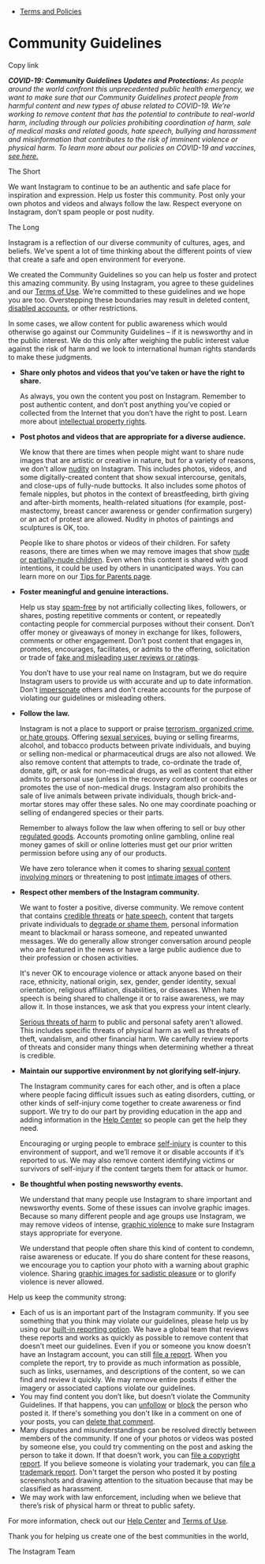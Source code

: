 *   [Terms and Policies](https://help.instagram.com/1417489251945243/?helpref=breadcrumb)

Community Guidelines
====================

Copy link

_**COVID-19: Community Guidelines Updates and Protections:** As people around the world confront this unprecedented public health emergency, we want to make sure that our Community Guidelines protect people from harmful content and new types of abuse related to COVID-19. We’re working to remove content that has the potential to contribute to real-world harm, including through our policies prohibiting coordination of harm, sale of medical masks and related goods, hate speech, bullying and harassment and misinformation that contributes to the risk of imminent violence or physical harm. To learn more about our policies on COVID-19 and vaccines, [see here.](https://help.instagram.com/697825587576762?helpref=faq_content)_

The Short

We want Instagram to continue to be an authentic and safe place for inspiration and expression. Help us foster this community. Post only your own photos and videos and always follow the law. Respect everyone on Instagram, don’t spam people or post nudity.

The Long

Instagram is a reflection of our diverse community of cultures, ages, and beliefs. We’ve spent a lot of time thinking about the different points of view that create a safe and open environment for everyone.

We created the Community Guidelines so you can help us foster and protect this amazing community. By using Instagram, you agree to these guidelines and our [Terms of Use](https://www.instagram.com/legal/terms). We’re committed to these guidelines and we hope you are too. Overstepping these boundaries may result in deleted content, [disabled accounts](https://help.instagram.com/366993040048856?helpref=faq_content), or other restrictions.

In some cases, we allow content for public awareness which would otherwise go against our Community Guidelines – if it is newsworthy and in the public interest. We do this only after weighing the public interest value against the risk of harm and we look to international human rights standards to make these judgments.

*   **Share only photos and videos that you’ve taken or have the right to share.**
    
    As always, you own the content you post on Instagram. Remember to post authentic content, and don’t post anything you’ve copied or collected from the Internet that you don’t have the right to post. Learn more about [intellectual property rights](https://help.instagram.com/126382350847838?helpref=faq_content).
    
*   **Post photos and videos that are appropriate for a diverse audience.**
    
    We know that there are times when people might want to share nude images that are artistic or creative in nature, but for a variety of reasons, we don’t allow [nudity](https://l.instagram.com/?u=https%3A%2F%2Fwww.facebook.com%2Fcommunitystandards%2Fadult_nudity_sexual_activity&e=AT2zYzIdvM1JoO0_88GRWAQ2iQplUww7VrSlepImCzCR1NrgtylLizqzV_bJq2o6sC-62TbjNin2mQkHehKebjMB6229kj18R50BYu-ZBcadAz8raR9o2NS4KP5lMLrWJFErWMIAqq6Z5cRTwYQwcoqVNguX4M3HCRwlPw) on Instagram. This includes photos, videos, and some digitally-created content that show sexual intercourse, genitals, and close-ups of fully-nude buttocks. It also includes some photos of female nipples, but photos in the context of breastfeeding, birth giving and after-birth moments, health-related situations (for example, post-mastectomy, breast cancer awareness or gender confirmation surgery) or an act of protest are allowed. Nudity in photos of paintings and sculptures is OK, too.
    
    People like to share photos or videos of their children. For safety reasons, there are times when we may remove images that show [nude or partially-nude children](https://l.instagram.com/?u=https%3A%2F%2Fwww.facebook.com%2Fcommunitystandards%2Fchild_nudity_sexual_exploitation&e=AT2zYzIdvM1JoO0_88GRWAQ2iQplUww7VrSlepImCzCR1NrgtylLizqzV_bJq2o6sC-62TbjNin2mQkHehKebjMB6229kj18R50BYu-ZBcadAz8raR9o2NS4KP5lMLrWJFErWMIAqq6Z5cRTwYQwcoqVNguX4M3HCRwlPw). Even when this content is shared with good intentions, it could be used by others in unanticipated ways. You can learn more on our [Tips for Parents page](https://help.instagram.com/154475974694511/?helpref=faq_content).
    
*   **Foster meaningful and genuine interactions.**
    
    Help us stay [spam-free](https://l.instagram.com/?u=https%3A%2F%2Fwww.facebook.com%2Fcommunitystandards%2Fspam&e=AT2zYzIdvM1JoO0_88GRWAQ2iQplUww7VrSlepImCzCR1NrgtylLizqzV_bJq2o6sC-62TbjNin2mQkHehKebjMB6229kj18R50BYu-ZBcadAz8raR9o2NS4KP5lMLrWJFErWMIAqq6Z5cRTwYQwcoqVNguX4M3HCRwlPw) by not artificially collecting likes, followers, or shares, posting repetitive comments or content, or repeatedly contacting people for commercial purposes without their consent. Don’t offer money or giveaways of money in exchange for likes, followers, comments or other engagement. Don’t post content that engages in, promotes, encourages, facilitates, or admits to the offering, solicitation or trade of [fake and misleading user reviews or ratings](https://l.instagram.com/?u=https%3A%2F%2Fwww.facebook.com%2Fcommunitystandards%2Ffraud_deception&e=AT2zYzIdvM1JoO0_88GRWAQ2iQplUww7VrSlepImCzCR1NrgtylLizqzV_bJq2o6sC-62TbjNin2mQkHehKebjMB6229kj18R50BYu-ZBcadAz8raR9o2NS4KP5lMLrWJFErWMIAqq6Z5cRTwYQwcoqVNguX4M3HCRwlPw).
    
    You don’t have to use your real name on Instagram, but we do require Instagram users to provide us with accurate and up to date information. Don't [impersonate](https://l.instagram.com/?u=https%3A%2F%2Fwww.facebook.com%2Fcommunitystandards%2Fmisrepresentation&e=AT2zYzIdvM1JoO0_88GRWAQ2iQplUww7VrSlepImCzCR1NrgtylLizqzV_bJq2o6sC-62TbjNin2mQkHehKebjMB6229kj18R50BYu-ZBcadAz8raR9o2NS4KP5lMLrWJFErWMIAqq6Z5cRTwYQwcoqVNguX4M3HCRwlPw) others and don't create accounts for the purpose of violating our guidelines or misleading others.
    
*   **Follow the law.**
    
    Instagram is not a place to support or praise [terrorism, organized crime, or hate groups](https://l.instagram.com/?u=https%3A%2F%2Fwww.facebook.com%2Fcommunitystandards%2Fdangerous_individuals_organizations&e=AT2zYzIdvM1JoO0_88GRWAQ2iQplUww7VrSlepImCzCR1NrgtylLizqzV_bJq2o6sC-62TbjNin2mQkHehKebjMB6229kj18R50BYu-ZBcadAz8raR9o2NS4KP5lMLrWJFErWMIAqq6Z5cRTwYQwcoqVNguX4M3HCRwlPw). Offering [sexual services](https://l.instagram.com/?u=https%3A%2F%2Fwww.facebook.com%2Fcommunitystandards%2Fsexual_solicitation&e=AT2zYzIdvM1JoO0_88GRWAQ2iQplUww7VrSlepImCzCR1NrgtylLizqzV_bJq2o6sC-62TbjNin2mQkHehKebjMB6229kj18R50BYu-ZBcadAz8raR9o2NS4KP5lMLrWJFErWMIAqq6Z5cRTwYQwcoqVNguX4M3HCRwlPw), buying or selling firearms, alcohol, and tobacco products between private individuals, and buying or selling non-medical or pharmaceutical drugs are also not allowed. We also remove content that attempts to trade, co-ordinate the trade of, donate, gift, or ask for non-medical drugs, as well as content that either admits to personal use (unless in the recovery context) or coordinates or promotes the use of non-medical drugs. Instagram also prohibits the sale of live animals between private individuals, though brick-and-mortar stores may offer these sales. No one may coordinate poaching or selling of endangered species or their parts.
    
    Remember to always follow the law when offering to sell or buy other [regulated goods](https://l.instagram.com/?u=https%3A%2F%2Fwww.facebook.com%2Fcommunitystandards%2Fregulated_goods&e=AT2zYzIdvM1JoO0_88GRWAQ2iQplUww7VrSlepImCzCR1NrgtylLizqzV_bJq2o6sC-62TbjNin2mQkHehKebjMB6229kj18R50BYu-ZBcadAz8raR9o2NS4KP5lMLrWJFErWMIAqq6Z5cRTwYQwcoqVNguX4M3HCRwlPw). Accounts promoting online gambling, online real money games of skill or online lotteries must get our prior written permission before using any of our products.
    
    We have zero tolerance when it comes to sharing [sexual content involving minors](https://l.instagram.com/?u=https%3A%2F%2Fwww.facebook.com%2Fcommunitystandards%2Fchild_nudity_sexual_exploitation&e=AT2zYzIdvM1JoO0_88GRWAQ2iQplUww7VrSlepImCzCR1NrgtylLizqzV_bJq2o6sC-62TbjNin2mQkHehKebjMB6229kj18R50BYu-ZBcadAz8raR9o2NS4KP5lMLrWJFErWMIAqq6Z5cRTwYQwcoqVNguX4M3HCRwlPw) or threatening to post [intimate images](https://l.instagram.com/?u=https%3A%2F%2Fwww.facebook.com%2Fcommunitystandards%2Fsexual_exploitation_adults&e=AT2zYzIdvM1JoO0_88GRWAQ2iQplUww7VrSlepImCzCR1NrgtylLizqzV_bJq2o6sC-62TbjNin2mQkHehKebjMB6229kj18R50BYu-ZBcadAz8raR9o2NS4KP5lMLrWJFErWMIAqq6Z5cRTwYQwcoqVNguX4M3HCRwlPw) of others.
    
*   **Respect other members of the Instagram community.**
    
    We want to foster a positive, diverse community. We remove content that contains [credible threats](https://l.instagram.com/?u=https%3A%2F%2Fwww.facebook.com%2Fcommunitystandards%2Fcredible_violence&e=AT2zYzIdvM1JoO0_88GRWAQ2iQplUww7VrSlepImCzCR1NrgtylLizqzV_bJq2o6sC-62TbjNin2mQkHehKebjMB6229kj18R50BYu-ZBcadAz8raR9o2NS4KP5lMLrWJFErWMIAqq6Z5cRTwYQwcoqVNguX4M3HCRwlPw) or [hate speech](https://l.instagram.com/?u=https%3A%2F%2Fwww.facebook.com%2Fcommunitystandards%2Fhate_speech&e=AT2zYzIdvM1JoO0_88GRWAQ2iQplUww7VrSlepImCzCR1NrgtylLizqzV_bJq2o6sC-62TbjNin2mQkHehKebjMB6229kj18R50BYu-ZBcadAz8raR9o2NS4KP5lMLrWJFErWMIAqq6Z5cRTwYQwcoqVNguX4M3HCRwlPw), content that targets private individuals to [degrade or shame them](https://l.instagram.com/?u=https%3A%2F%2Fwww.facebook.com%2Fcommunitystandards%2Fbullying&e=AT2zYzIdvM1JoO0_88GRWAQ2iQplUww7VrSlepImCzCR1NrgtylLizqzV_bJq2o6sC-62TbjNin2mQkHehKebjMB6229kj18R50BYu-ZBcadAz8raR9o2NS4KP5lMLrWJFErWMIAqq6Z5cRTwYQwcoqVNguX4M3HCRwlPw), personal information meant to blackmail or harass someone, and repeated unwanted messages. We do generally allow stronger conversation around people who are featured in the news or have a large public audience due to their profession or chosen activities.
    
    It's never OK to encourage violence or attack anyone based on their race, ethnicity, national origin, sex, gender, gender identity, sexual orientation, religious affiliation, disabilities, or diseases. When hate speech is being shared to challenge it or to raise awareness, we may allow it. In those instances, we ask that you express your intent clearly.
    
    [Serious threats of harm](https://l.instagram.com/?u=https%3A%2F%2Fwww.facebook.com%2Fcommunitystandards%2Fcredible_violence&e=AT2zYzIdvM1JoO0_88GRWAQ2iQplUww7VrSlepImCzCR1NrgtylLizqzV_bJq2o6sC-62TbjNin2mQkHehKebjMB6229kj18R50BYu-ZBcadAz8raR9o2NS4KP5lMLrWJFErWMIAqq6Z5cRTwYQwcoqVNguX4M3HCRwlPw) to public and personal safety aren't allowed. This includes specific threats of physical harm as well as threats of theft, vandalism, and other financial harm. We carefully review reports of threats and consider many things when determining whether a threat is credible.
    
*   **Maintain our supportive environment by not glorifying self-injury.**
    
    The Instagram community cares for each other, and is often a place where people facing difficult issues such as eating disorders, cutting, or other kinds of self-injury come together to create awareness or find support. We try to do our part by providing education in the app and adding information in the [Help Center](https://help.instagram.com/) so people can get the help they need.
    
    Encouraging or urging people to embrace [self-injury](https://l.instagram.com/?u=https%3A%2F%2Fwww.facebook.com%2Fcommunitystandards%2Fsuicide_self_injury_violence&e=AT2zYzIdvM1JoO0_88GRWAQ2iQplUww7VrSlepImCzCR1NrgtylLizqzV_bJq2o6sC-62TbjNin2mQkHehKebjMB6229kj18R50BYu-ZBcadAz8raR9o2NS4KP5lMLrWJFErWMIAqq6Z5cRTwYQwcoqVNguX4M3HCRwlPw) is counter to this environment of support, and we’ll remove it or disable accounts if it’s reported to us. We may also remove content identifying victims or survivors of self-injury if the content targets them for attack or humor.
    
*   **Be thoughtful when posting newsworthy events.**
    
    We understand that many people use Instagram to share important and newsworthy events. Some of these issues can involve graphic images. Because so many different people and age groups use Instagram, we may remove videos of intense, [graphic violence](https://l.instagram.com/?u=https%3A%2F%2Fwww.facebook.com%2Fcommunitystandards%2Fgraphic_violence&e=AT2zYzIdvM1JoO0_88GRWAQ2iQplUww7VrSlepImCzCR1NrgtylLizqzV_bJq2o6sC-62TbjNin2mQkHehKebjMB6229kj18R50BYu-ZBcadAz8raR9o2NS4KP5lMLrWJFErWMIAqq6Z5cRTwYQwcoqVNguX4M3HCRwlPw) to make sure Instagram stays appropriate for everyone.
    
    We understand that people often share this kind of content to condemn, raise awareness or educate. If you do share content for these reasons, we encourage you to caption your photo with a warning about graphic violence. Sharing [graphic images for sadistic pleasure](https://l.instagram.com/?u=https%3A%2F%2Fwww.facebook.com%2Fcommunitystandards%2Fcruel_insensitive&e=AT2zYzIdvM1JoO0_88GRWAQ2iQplUww7VrSlepImCzCR1NrgtylLizqzV_bJq2o6sC-62TbjNin2mQkHehKebjMB6229kj18R50BYu-ZBcadAz8raR9o2NS4KP5lMLrWJFErWMIAqq6Z5cRTwYQwcoqVNguX4M3HCRwlPw) or to glorify violence is never allowed.
    

Help us keep the community strong:

*   Each of us is an important part of the Instagram community. If you see something that you think may violate our guidelines, please help us by using our [built-in reporting option](https://help.instagram.com/165828726894770?helpref=faq_content). We have a global team that reviews these reports and works as quickly as possible to remove content that doesn’t meet our guidelines. Even if you or someone you know doesn’t have an Instagram account, you can still [file a report](https://help.instagram.com/contact/383679321740945). When you complete the report, try to provide as much information as possible, such as links, usernames, and descriptions of the content, so we can find and review it quickly. We may remove entire posts if either the imagery or associated captions violate our guidelines.
*   You may find content you don’t like, but doesn’t violate the Community Guidelines. If that happens, you can [unfollow](https://help.instagram.com/286340048138725?helpref=faq_content) or [block](https://help.instagram.com/426700567389543/?helpref=faq_content) the person who posted it. If there's something you don't like in a comment on one of your posts, you can [delete that comment](https://help.instagram.com/289098941190483?helpref=faq_content).
*   Many disputes and misunderstandings can be resolved directly between members of the community. If one of your photos or videos was posted by someone else, you could try commenting on the post and asking the person to take it down. If that doesn’t work, you can [file a copyright report](https://help.instagram.com/126382350847838?helpref=faq_content). If you believe someone is violating your trademark, you can [file a trademark report](https://help.instagram.com/222826637847963?helpref=faq_content). Don't target the person who posted it by posting screenshots and drawing attention to the situation because that may be classified as harassment.
*   We may work with law enforcement, including when we believe that there’s risk of physical harm or threat to public safety.

For more information, check out our [Help Center](https://help.instagram.com/) and [Terms of Use](https://l.instagram.com/?u=http%3A%2F%2Finstagram.com%2Flegal%2Fterms%2F%23&e=AT2zYzIdvM1JoO0_88GRWAQ2iQplUww7VrSlepImCzCR1NrgtylLizqzV_bJq2o6sC-62TbjNin2mQkHehKebjMB6229kj18R50BYu-ZBcadAz8raR9o2NS4KP5lMLrWJFErWMIAqq6Z5cRTwYQwcoqVNguX4M3HCRwlPw).

Thank you for helping us create one of the best communities in the world,

The Instagram Team